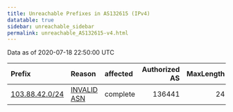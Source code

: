 ```yaml
---
title: Unreachable Prefixes in AS132615 (IPv4)
datatable: true
sidebar: unreachable_sidebar
permalink: unreachable_AS132615-v4.html
---
```


Data as of 2020-07-18 22:50:00 UTC


<div class="datatable-begin"></div>

| Prefix                                                 | Reason                                                                                                 | affected   |   Authorized AS |   MaxLength | Anchor                                       |   unreachable /24s |
|:-------------------------------------------------------|:-------------------------------------------------------------------------------------------------------|:-----------|----------------:|------------:|:---------------------------------------------|-------------------:|
| [103.88.42.0/24](https://stat.ripe.net/103.88.42.0/24) | [INVALID ASN](https://rpki-validator.ripe.net/announcement-preview?asn=AS132615&prefix=103.88.42.0/24) | complete   |          136441 |          24 | [APNIC](unreachable_APNIC_RPKI_Root-v4.html) |                  1 |

<div class="datatable-end"></div>